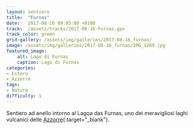```yaml
---
layout: sentiero
title:  "Furnas"
date:   2017-08-16 09:05:00 +0100
track:  /assets/tracks/2017-08-16-Furnas.gpx
track_color: green
grid-gallery: /assets/img/galleries/2017-08-16_furnas/
image: /assets/img/galleries/2017-08-16_furnas/IMG_1269.jpg
featured_image:
    alt: Lago di Furnas
    caption: Lago di Furnas
categories:
- Estero
- Azzorre
tags:
- Natura
difficulty: 1
---
```


Sentiero ad anello intorno al Lagoa das Furnas, uno dei meravigliosi laghi vulcanici delle [Azzorre](/categories/azzorre){:target="_blank"}. 